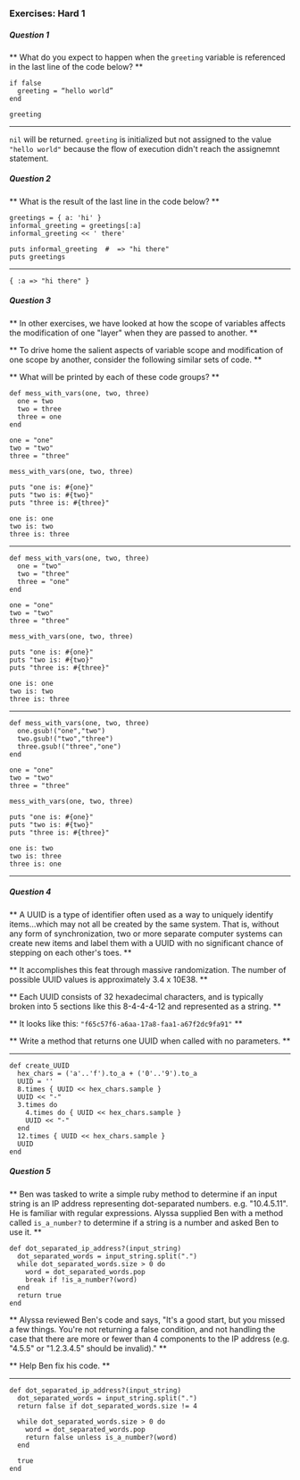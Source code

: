 ### Exercises: Hard 1

##### Question 1

** What do you expect to happen when the `greeting` variable is referenced in the last line of the code below? **

```
if false
  greeting = “hello world”
end

greeting
```
___
`nil` will be returned. `greeting` is initialized but not assigned to the value `"hello world"` because the flow of execution didn't reach the assignemnt statement.
##### Question 2
** What is the result of the last line in the code below? **

```
greetings = { a: 'hi' }
informal_greeting = greetings[:a]
informal_greeting << ' there'

puts informal_greeting  #  => "hi there"
puts greetings
```
___
```
{ :a => "hi there" }
```
##### Question 3

** In other exercises, we have looked at how the scope of variables affects the modification of one "layer" when they are passed to another. **

** To drive home the salient aspects of variable scope and modification of one scope by another, consider the following similar sets of code. **

** What will be printed by each of these code groups? **

```
def mess_with_vars(one, two, three)
  one = two
  two = three
  three = one
end

one = "one"
two = "two"
three = "three"

mess_with_vars(one, two, three)

puts "one is: #{one}"
puts "two is: #{two}"
puts "three is: #{three}"
```
```
one is: one
two is: two
three is: three
```
___
```
def mess_with_vars(one, two, three)
  one = "two"
  two = "three"
  three = "one"
end

one = "one"
two = "two"
three = "three"

mess_with_vars(one, two, three)

puts "one is: #{one}"
puts "two is: #{two}"
puts "three is: #{three}"
```
```
one is: one
two is: two
three is: three
```
___
```
def mess_with_vars(one, two, three)
  one.gsub!("one","two")
  two.gsub!("two","three")
  three.gsub!("three","one")
end

one = "one"
two = "two"
three = "three"

mess_with_vars(one, two, three)

puts "one is: #{one}"
puts "two is: #{two}"
puts "three is: #{three}"
```
```
one is: two
two is: three
three is: one
```
___

##### Question 4

** A UUID is a type of identifier often used as a way to uniquely identify items...which may not all be created by the same system. That is, without any form of synchronization, two or more separate computer systems can create new items and label them with a UUID with no significant chance of stepping on each other's toes. **

** It accomplishes this feat through massive randomization. The number of possible UUID values is approximately 3.4 x 10E38. **

** Each UUID consists of 32 hexadecimal characters, and is typically broken into 5 sections like this 8-4-4-4-12 and represented as a string. **

** It looks like this: `"f65c57f6-a6aa-17a8-faa1-a67f2dc9fa91"` **

** Write a method that returns one UUID when called with no parameters. **
___
```
def create_UUID
  hex_chars = ('a'..'f').to_a + ('0'..'9').to_a
  UUID = ''
  8.times { UUID << hex_chars.sample }
  UUID << "-"
  3.times do
    4.times do { UUID << hex_chars.sample }
    UUID << "-"
  end
  12.times { UUID << hex_chars.sample }
  UUID
end
```
##### Question 5
** Ben was tasked to write a simple ruby method to determine if an input string is an IP address representing dot-separated numbers. e.g. "10.4.5.11". He is familiar with regular expressions. Alyssa supplied Ben with a method called `is_a_number?` to determine if a string is a number and asked Ben to use it. **

```
def dot_separated_ip_address?(input_string)
  dot_separated_words = input_string.split(".")
  while dot_separated_words.size > 0 do
    word = dot_separated_words.pop
    break if !is_a_number?(word)
  end
  return true
end
```
** Alyssa reviewed Ben's code and says, "It's a good start, but you missed a few things. You're not returning a false condition, and not handling the case that there are more or fewer than 4 components to the IP address (e.g. "4.5.5" or "1.2.3.4.5" should be invalid)." **

** Help Ben fix his code. **
___ 
```
def dot_separated_ip_address?(input_string)
  dot_separated_words = input_string.split(".")
  return false if dot_separated_words.size != 4
  
  while dot_separated_words.size > 0 do
    word = dot_separated_words.pop
    return false unless is_a_number?(word)
  end
  
  true
end
```